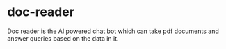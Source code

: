 # doc-reader
Doc reader is the AI powered chat bot which can take pdf documents and answer queries based on the data in it.
